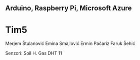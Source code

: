 ##  Arduino, Raspberry Pi, Microsoft Azure
# Tim5
Merjem Štulanović Emina Smajlović Ermin Pačariz Faruk Šehić

Senzori:
  Soil H.
  Gas
  DHT 11

